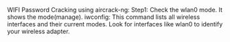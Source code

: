 WIFI Password Cracking using aircrack-ng:
Step1: Check the wlan0 mode. It shows the mode(manage).
iwconfig: This command lists all wireless interfaces and their current modes. Look for interfaces like wlan0 to identify your wireless adapter. 

